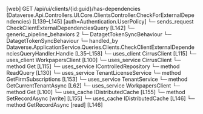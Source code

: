 [web] GET /api/ui/clients/{id:guid}/has-dependencies  (Dataverse.Api.Controllers.UI.Core.ClientsController.CheckForExternalDependencies)  [L139–L145] [auth=Authentication.UserPolicy]
  └─ sends_request CheckClientExternalDependenciesQuery [L142]
    └─ generic_pipeline_behaviors 2
      └─ DatagetTokenSyncBehaviour
      └─ DatagetTokenSyncBehaviour
    └─ handled_by Dataverse.ApplicationService.Queries.Clients.CheckClientExternalDependenciesQueryHandler.Handle [L35–L158]
      └─ uses_client CirrusClient [L115]
      └─ uses_client WorkpapersClient [L100]
      └─ uses_service CirrusClient
        └─ method Get [L115]
      └─ uses_service IControlledRepository<Document>
        └─ method ReadQuery [L130]
      └─ uses_service TenantLicenseService
        └─ method GetFirmSubscriptions [L153]
      └─ uses_service TenantService
        └─ method GetCurrentTenantAsync [L62]
      └─ uses_service WorkpapersClient
        └─ method Get [L100]
      └─ uses_cache IDistributedCache [L155]
        └─ method SetRecordAsync [write] [L155]
      └─ uses_cache IDistributedCache [L146]
        └─ method GetRecordAsync [read] [L146]

